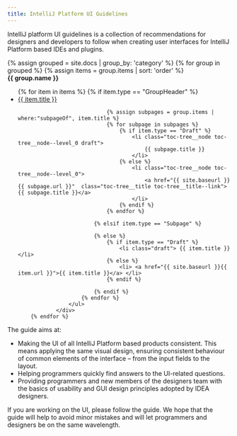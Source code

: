 ```yaml
---
title: IntelliJ Platform UI Guidelines
---
```


IntelliJ platform UI guidelines is a collection of recommendations for designers and developers to follow when creating user interfaces for IntelliJ Platform based IDEs and plugins. 

<div class="separator"></div>

<div class="toc-mainpage__container">
    {% assign grouped = site.docs | group_by: 'category' %}
        {% for group in grouped %}                
            {% assign items = group.items | sort: 'order' %}
                <div>
                    <b> {{ group.name }} </b>
                    <ul class="toc-tree__nodes-list">                    
                        {% for item in items %}        
                            {% if item.type == "GroupHeader" %}
                                <li> <a href="{{ site.baseurl }}{{ item.url }}">{{ item.title }}</a> </li>                                
                                
                                {% assign subpages = group.items | where:"subpageOf", item.title %}                                
                                {% for subpage in subpages %}
                                    {% if item.type == "Draft" %}
                                        <li class="toc-tree__node toc-tree__node--level_0 draft"> 
                                            {{ subpage.title }} 
                                        </li>
                                    {% else %}
                                        <li class="toc-tree__node toc-tree__node--level_0">                                        
                                            <a href="{{ site.baseurl }}{{ subpage.url }}"  class="toc-tree__title toc-tree__title--link">{{ subpage.title }}</a>
                                        </li>
                                    {% endif %}
                                {% endfor %}
                    
                            {% elsif item.type == "Subpage" %}
    
                            {% else %}
                                {% if item.type == "Draft" %}
                                    <li class="draft"> {{ item.title }} </li>
                                {% else %}
                                    <li> <a href="{{ site.baseurl }}{{ item.url }}">{{ item.title }}</a> </li>
                                {% endif %}
                                
                            {% endif %}        
                        {% endfor %}
                    </ul>
                </div>                
        {% endfor %}
</div>

<div class="separator"></div>

The guide aims at: 
* Making the UI of all IntelliJ Platform based products consistent. This means applying the same visual design, ensuring consistent behaviour of common elements of the interface – from the input fields to the layout.
* Helping programmers quickly find answers to the UI-related questions.
* Providing programmers and new members of the designers team with the basics of usability and GUI design principles adopted by IDEA designers.

If you are working on the UI, please follow the guide. We hope that the guide will help to avoid minor mistakes and will let programmers and designers be on the same wavelength.